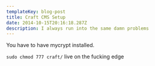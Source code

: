 ```yaml
---
templateKey: blog-post
title: Craft CMS Setup
date: 2014-10-15T20:16:18.287Z
description: I always run into the same damn problems
---
```

<p>You have to have mycrypt installed.</p>

<p><code>sudo chmod 777 craft/</code> live on the fucking edge
